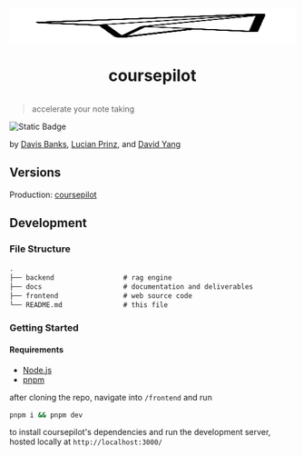 <div style="display: flex; flex-direction: column;">
<img src="frontend/public/favicon.svg" height="64"/>
<h1 align="center">coursepilot</h1>
</div>

> accelerate your note taking

<img alt="Static Badge" src="https://img.shields.io/badge/made%20with%20%3C3%20at-lmu-red?style=flat&labelColor=%230076A5&color=%23AB0C2F">

by [Davis Banks](https://github.com/d5vis), [Lucian Prinz](https://github.com/loosh), and [David Yang](https://github.com/david518yang)

## Versions

Production: [coursepilot](https://coursepilot-0373030cb9f8.herokuapp.com/)

## Development

### File Structure

```
.
├── backend                 # rag engine
├── docs                    # documentation and deliverables
├── frontend                # web source code
└── README.md               # this file
```

### Getting Started

#### Requirements

- [Node.js](https://nodejs.org/en)
- [pnpm](https://pnpm.io/installation)

after cloning the repo, navigate into `/frontend` and run

```zsh
pnpm i && pnpm dev
```

to install coursepilot's dependencies and run the development server, hosted locally at `http://localhost:3000/`
